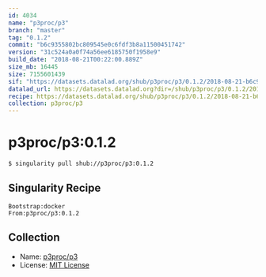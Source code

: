 ```yaml
---
id: 4034
name: "p3proc/p3"
branch: "master"
tag: "0.1.2"
commit: "b6c9355802bc809545e0c6fdf3b8a11500451742"
version: "31c524a0a0f74a56ee6185750f1958e9"
build_date: "2018-08-21T00:22:00.889Z"
size_mb: 16445
size: 7155601439
sif: "https://datasets.datalad.org/shub/p3proc/p3/0.1.2/2018-08-21-b6c93558-31c524a0/31c524a0a0f74a56ee6185750f1958e9.simg"
datalad_url: https://datasets.datalad.org?dir=/shub/p3proc/p3/0.1.2/2018-08-21-b6c93558-31c524a0/
recipe: https://datasets.datalad.org/shub/p3proc/p3/0.1.2/2018-08-21-b6c93558-31c524a0/Singularity
collection: p3proc/p3
---
```


# p3proc/p3:0.1.2

```bash
$ singularity pull shub://p3proc/p3:0.1.2
```

## Singularity Recipe

```singularity
Bootstrap:docker
From:p3proc/p3:0.1.2
```

## Collection

 - Name: [p3proc/p3](https://github.com/p3proc/p3)
 - License: [MIT License](https://api.github.com/licenses/mit)

